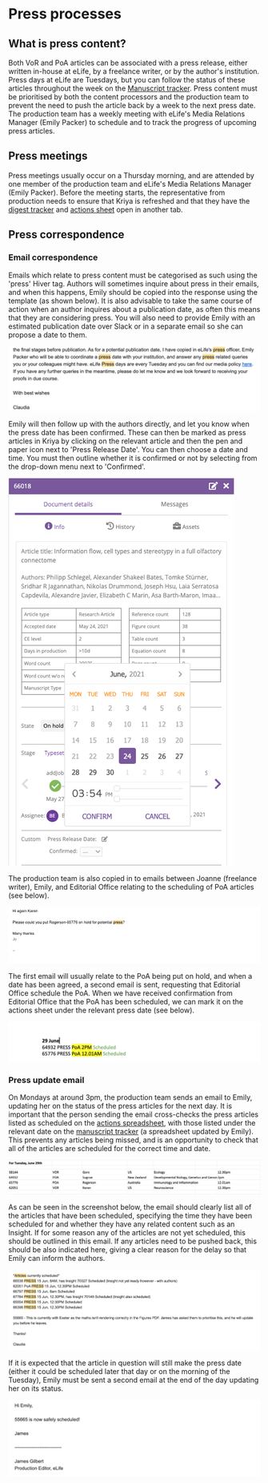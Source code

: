 # Press processes

## What is press content? 

Both VoR and PoA articles can be associated with a press release, either written in-house at eLife, by a freelance writer, or by the author's institution. Press days at eLife are Tuesdays, but you can follow the status of these articles throughout the week on the [Manuscript tracker](https://docs.google.com/spreadsheets/d/1TVgTAUijt9pVa_d8TRFcpPvipE31zcgBh0r9M5dFn4Q/edit#gid=2075183460). Press content must be prioritised by both the content processors and the production team to prevent the need to push the article back by a week to the next press date. The production team has a weekly meeting with eLife's Media Relations Manager \(Emily Packer\) to schedule and to track the progress of upcoming press articles. 

## Press meetings 

Press meetings usually occur on a Thursday morning, and are attended by one member of the production team and eLife's Media Relations Manager \(Emily Packer\). Before the meeting starts, the representative from production needs to ensure that Kriya is refreshed and that they have the [digest tracker](https://docs.google.com/spreadsheets/d/17Llag-aEnbuARu5ORDJFki4K73xzy1fz2B2XG_QHQPI/edit#gid=1376331906) and [actions sheet](https://docs.google.com/document/d/1gWMKdmcl4i7EC_bHvrbpBcUKoXuMQ4WfrVDJ1HxQ0cc/edit?ts=56dd55b5) open in another tab. 

## Press correspondence 

### Email correspondence 

Emails which relate to press content must be categorised as such using the 'press' Hiver tag. Authors will sometimes inquire about press in their emails, and when this happens, Emily  should be copied into the response using the template \(as shown below\). It is also advisable to take the same course of action when an author inquires about a publication date, as often this means that they are considering press. You will also need to provide Emily with an estimated publication date over Slack or in a separate email so she can propose a date to them.

![Email template in response to press queries](.gitbook/assets/screenshot-2021-06-24-at-15.17.39.png)

Emily will then follow up with the authors directly, and let you know when the press date has been confirmed. These can then be marked as press articles in Kriya by clicking on the relevant article and then the pen and paper icon next to 'Press Release Date'. You can then choose a date and time. You must then outline whether it is confirmed or not by selecting from the drop-down menu next to 'Confirmed'.

![](.gitbook/assets/screenshot-2021-06-24-at-15.54.34.png)

The production team is also copied in to emails between Joanne \(freelance writer\), Emily, and Editorial Office relating to the scheduling of PoA articles \(see below\). 

![Email requesting that a PoA be put on hold for potential press](.gitbook/assets/screenshot-2021-06-24-at-15.13.34.png)

The first email will usually relate to the PoA being put on hold, and when a date has been agreed, a second email is sent, requesting that Editorial Office schedule the PoA. When we have received confirmation from Editorial Office that the PoA has been scheduled, we can mark it on the actions sheet under the relevant press date \(see below\).

![Actions sheet showing two PoA articles scheduled](.gitbook/assets/screenshot-2021-06-24-at-15.51.54.png)

### Press update email 

On Mondays at around 3pm, the production team sends an email to Emily, updating her on the status of the press articles for the next day. It is important that the person sending the email cross-checks the press articles listed as scheduled on the [actions spreadsheet](https://docs.google.com/document/d/1gWMKdmcl4i7EC_bHvrbpBcUKoXuMQ4WfrVDJ1HxQ0cc/edit?ts=56dd55b5), with those listed under the relevant date on the [manuscript tracker](https://docs.google.com/spreadsheets/d/1TVgTAUijt9pVa_d8TRFcpPvipE31zcgBh0r9M5dFn4Q/edit#gid=2075183460) \(a spreadsheet updated by Emily\). This prevents any articles being missed, and is an opportunity to check that all of the articles are scheduled for the correct time and date. 

![Manuscript tracker outlining the expected press articles for the upcoming Tuesday ](.gitbook/assets/screenshot-2021-06-24-at-16.26.56.png)

As can be seen in the screenshot below, the email should clearly list all of the articles that have been scheduled, specifying the time they have been scheduled for and whether they have any related content such as an Insight. If for some reason any of the articles are not yet scheduled, this should be outlined in this email. If any articles need to be pushed back, this should be also indicated here, giving a clear reason for the delay so that Emily can inform the authors. 

![Email sent to Emily on Monday, updating her on the status of press articles ](.gitbook/assets/screenshot-2021-06-24-at-16.04.33.png)

If it is expected that the article in question will still make the press date \(either it could be scheduled later that day or on the morning of the Tuesday\), Emily must be sent a second email at the end of the day updating her on its status. 

![Email sent to Emily later on that day, updating her on the outstanding press article](.gitbook/assets/screenshot-2021-06-24-at-16.17.05.png)

